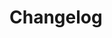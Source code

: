 # Changelog

<!-- All notable changes to this project will be documented in this file.

The format is based on [Keep a Changelog](https://keepachangelog.com/en/1.0.0/),
and this project adheres to [Semantic Versioning](https://semver.org/spec/v2.0.0.html).

## [Unreleased]

## [1.0.0] - 2021-05-15

### Added
- Create gem-based theme scaffolding [#2](https://github.com/LeNPaul/academic/issues/2)
- Create default.html layout [#3](https://github.com/LeNPaul/academic/issues/3)
- Create home.html layout [#4](https://github.com/LeNPaul/academic/issues/4)
- Create page.html layout [#5](https://github.com/LeNPaul/academic/issues/5)
- Create people.html layout [#6](https://github.com/LeNPaul/academic/issues/6)
- Create publications.html layout [#7](https://github.com/LeNPaul/academic/issues/7)
- Create post.html layout [#8](https://github.com/LeNPaul/academic/issues/8)
- Create cv.html layout [#9](https://github.com/LeNPaul/academic/issues/9)
- Create contact.html layout [#10](https://github.com/LeNPaul/academic/issues/10)
- Create course.html layout [#11](https://github.com/LeNPaul/academic/issues/11)

### Changed
- Prepare theme to be published on RubyGems [#12](https://github.com/LeNPaul/academic/issues/12) -->
